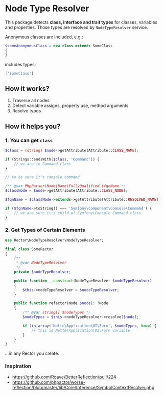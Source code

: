 # Node Type Resolver

This package detects **class, interface and trait types** for classes, variables and properties. Those types are resolved by `NodeTypeResolver` service.

Anonymous classes are included, e.g.:

```php
$someAnonymousClass = new class extends SomeClass
{
}
```

includes types:

```php
['SomeClass']
```

## How it works?

1. Traverse all nodes
2. Detect variable assigns, property use, method arguments
3. Resolve types

## How it helps you?

### 1. You can get `class`

```php
$class = (string) $node->getAttribute(Attribute::CLASS_NAME);

if (Strings::endsWith($class, 'Command')) {
    // we are in Command class
}

// to be sure it's console command

/** @var PhpParser\Node\Name\FullyQualified $fqnName */
$classNode = $node->getAttribute(Attribute::CLASS_NODE);

$fqnName = $classNode->extends->getAttribute(Attribute::RESOLVED_NAME);

if ($fqnName->toString() === 'Symfony\Component\Console\Command') {
    // we are sure it's child of Symfony\Console Command class
}
```

### 2. Get Types of Certain Elements

```php
use Rector\NodeTypeResolver\NodeTypeResolver;

final class SomeRector
{
    /**
     * @var NodeTypeResolver
     */
    private $nodeTypeResolver;

    public function __construct(NodeTypeResolver $nodeTypeResolver)
    {
        $this->nodeTypeResolver = $nodeTypeResolver;
    }

    public function refactor(Node $node): ?Node
    {
        /** @var string[] $nodeTypes */
        $nodeTypes = $this->nodeTypeResolver->resolve($node);

        if (in_array('Nette\Application\UI\Form', $nodeTypes, true) {
            // this is Nette\Application\UI\Form variable
        }
    }
}
```

...in any Rector you create.

### Inspiration

- https://github.com/Roave/BetterReflection/pull/224
- https://github.com/phpactor/worse-reflection/blob/master/lib/Core/Inference/SymbolContextResolver.php